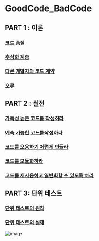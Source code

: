 # GoodCode_BadCode

## PART 1 : 이론

### [코드 품질](./part01/Chapter01.%20코드품질.md)

### [추상화 계층](./part01/Chapter02.%20추상화%20계층.md)

### [다른 개발자와 코드 계약](./part01/Chapter03.%20다른%20개발자와%20코드%20계약.md)

### [오류](./part01/Chapter04.%20오류.md)

## PART 2 : 실전

### [가독성 높은 코드를 작성하라](./part02/Chapter05.%20%EA%B0%80%EB%8F%85%EC%84%B1%20%EB%86%92%EC%9D%80%20%EC%BD%94%EB%93%9C%EB%A5%BC%20%EC%9E%91%EC%84%B1%ED%95%98%EB%9D%BC.md)

### [예측 가능한 코드를작성하라](./part02/Chapter06.%20%EC%98%88%EC%B8%A1%20%EA%B0%80%EB%8A%A5%ED%95%9C%20%EC%BD%94%EB%93%9C%EB%A5%BC%20%EC%9E%91%EC%84%B1%ED%95%98%EB%9D%BC.md)

### [코드를 오용하기 어렵게 만들라](./part02/Chapter07.%20%EC%BD%94%EB%93%9C%EB%A5%BC%20%EC%98%A4%EC%9A%A9%ED%95%98%EA%B8%B0%20%EC%96%B4%EB%A0%B5%EA%B2%8C%20%EB%A7%8C%EB%93%A4%EB%9D%BC.md)

### [코드를 모듈화하라](./part02/Chapter08.%20%EC%BD%94%EB%93%9C%EB%A5%BC%20%EB%AA%A8%EB%93%88%ED%99%94%ED%95%98%EB%9D%BC.md)

### [코드를 재사용하고 일반화할 수 있도록 하라](./part02/Chapter09.%EC%BD%94%EB%93%9C%EB%A5%BC%20%EC%9E%AC%EC%82%AC%EC%9A%A9%ED%95%98%EA%B3%A0%20%EC%9D%BC%EB%B0%98%ED%99%94%ED%95%A0%20%EC%88%98%20%EC%9E%88%EB%8F%84%EB%A1%9D%20%ED%95%98%EB%9D%BC.md)

## PART 3: 단위 테스트

### [단위 테스트의 원칙](./part03/Chapter10.%20%EB%8B%A8%EC%9C%84%20%ED%85%8C%EC%8A%A4%ED%8A%B8%EC%9D%98%20%EC%9B%90%EC%B9%99.md)

### [단위 테스트의 실제](./part03/Chapter11.%20%20%EB%8B%A8%EC%9C%84%20%ED%85%8C%EC%8A%A4%ED%8A%B8%EC%9D%98%20%EC%8B%A4%EC%A0%9C.md)

![image](https://user-images.githubusercontent.com/40031858/224476994-5ad7758c-66a6-42fe-ae78-002e00f90dfa.png)
